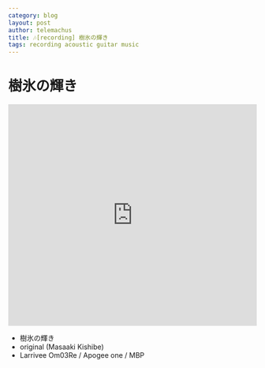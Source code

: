 ```yaml
---
category: blog
layout: post
author: telemachus
title: 🎶[recording] 樹氷の輝き
tags: recording acoustic guitar music  
--- 
```


# 樹氷の輝き
<iframe width="100%" height="450" scrolling="no" frameborder="no" src="https://w.soundcloud.com/player/?url=https%3A//api.soundcloud.com/tracks/287082642&amp;auto_play=false&amp;hide_related=false&amp;show_comments=true&amp;show_user=true&amp;show_reposts=false&amp;visual=true"></iframe>

- 樹氷の輝き
- original (Masaaki Kishibe)
- Larrivee Om03Re / Apogee one / MBP

